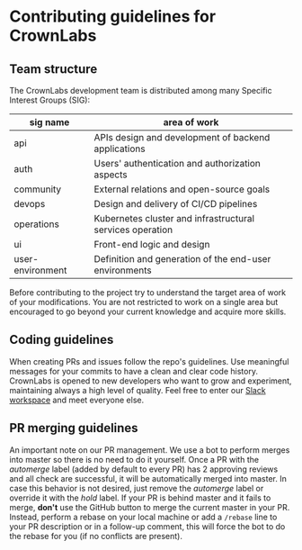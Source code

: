 # Contributing guidelines for CrownLabs

## Team structure

The CrownLabs development team is distributed among many Specific Interest Groups (SIG):

| sig name         | area of work                                              |
| ---------------- | --------------------------------------------------------- |
| api              | APIs design and development of backend applications       |
| auth             | Users' authentication and authorization aspects           |
| community        | External relations and open-source goals                  |
| devops           | Design and delivery of CI/CD pipelines                    |
| operations       | Kubernetes cluster and infrastructural services operation |
| ui               | Front-end logic and design                                |
| user-environment | Definition and generation of the end-user environments    |

Before contributing to the project try to understand the target area of work of your modifications. You are not restricted to work on a single area but encouraged to go beyond your current knowledge and acquire more skills.

## Coding guidelines

When creating PRs and issues follow the repo's guidelines. Use meaningful messages for your commits to have a clean and clear code history. CrownLabs is opened to new developers who want to grow and experiment, maintaining always a high level of quality. Feel free to enter our [Slack workspace](https://crown-team-group.slack.com/) and meet everyone else.

## PR merging guidelines

An important note on our PR management. We use a bot to perform merges into master so there is no need to do it yourself. Once a PR with the *automerge* label (added by default to every PR) has 2 approving reviews and all check are successful, it will be automatically merged into master. In case this behavior is not desired, just remove the *automerge* label or override it with the *hold* label. If your PR is behind master and it fails to merge, **don't** use the GitHub button to merge the current master in your PR. Instead, perform a rebase on your local machine or add a `/rebase` line to your PR description or in a follow-up comment, this will force the bot to do the rebase for you (if no conflicts are present).
